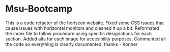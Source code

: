 # Msu-Bootcamp
This is a code refactor of the horiseon website. Fixed some CSS issues that cause issues with horizontal monitors and cleaned it up a bit. 
Reformated the index file to follow procedure using specific designations for each section. Added alts for each  image for accesibility 
purposes. Commented all the code so everything is clearly documented, thanks - Konner
